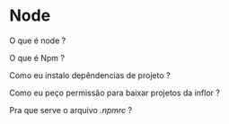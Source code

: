 # Node
O que é node ?

O que é Npm ?

Como eu instalo depêndencias de projeto ?

Como eu peço permissão para baixar projetos da inflor ?

Pra que serve o arquivo *.npmrc* ?